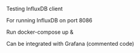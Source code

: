 Testing InfluxDB client

For running InfluxDB on port 8086

Run docker-compose up &


Can be integrated with Grafana (commented code)
